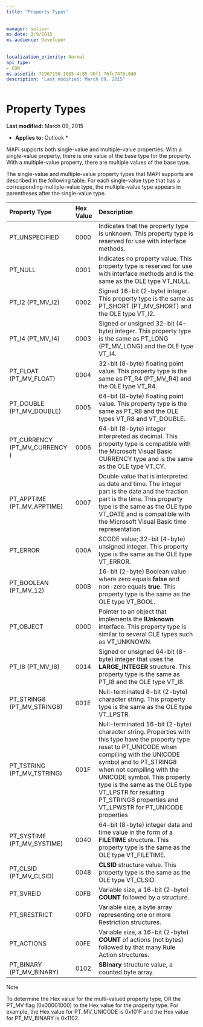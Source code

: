 ```yaml
---
title: "Property Types"
 
 
manager: soliver
ms.date: 3/9/2015
ms.audience: Developer
 
 
localization_priority: Normal
api_type:
- COM
ms.assetid: 71967150-1005-4c85-90f1-76fc7876c0d0
description: "Last modified: March 09, 2015"
---
```


# Property Types

 **Last modified:** March 09, 2015 
  
 * **Applies to:** Outlook * 
  
MAPI supports both single-value and multiple-value properties. With a single-value property, there is one value of the base type for the property. With a multiple-value property, there are multiple values of the base type. 
  
The single-value and multiple-value property types that MAPI supports are described in the following table. For each single-value type that has a corresponding multiple-value type, the multiple-value type appears in parentheses after the single-value type.
  
|**Property Type**|**Hex Value**|**Description**|
|:-----|:-----|:-----|
|PT_UNSPECIFIED  <br/> |0000  <br/> |Indicates that the property type is unknown. This property type is reserved for use with interface methods.  <br/> |
|PT_NULL  <br/> |0001  <br/> |Indicates no property value. This property type is reserved for use with interface methods and is the same as the OLE type VT_NULL.  <br/> |
|PT_I2 (PT_MV_I2)  <br/> |0002  <br/> |Signed 16-bit (2-byte) integer. This property type is the same as PT_SHORT (PT_MV_SHORT) and the OLE type VT_I2.  <br/> |
|PT_I4 (PT_MV_I4)  <br/> |0003  <br/> |Signed or unsigned 32-bit (4-byte) integer. This property type is the same as PT_LONG (PT_MV_LONG) and the OLE type VT_I4.  <br/> |
|PT_FLOAT (PT_MV_FLOAT)  <br/> |0004  <br/> |32-bit (8-byte) floating point value. This property type is the same as PT_R4 (PT_MV_R4) and the OLE type VT_R4.  <br/> |
|PT_DOUBLE (PT_MV_DOUBLE)  <br/> |0005  <br/> |64-bit (8-byte) floating point value. This property type is the same as PT_R8 and the OLE types VT_R8 and VT_DOUBLE.  <br/> |
|PT_CURRENCY (PT_MV_CURRENCY )  <br/> |0006  <br/> |64-bit (8-byte) integer interpreted as decimal. This property type is compatible with the Microsoft Visual Basic CURRENCY type and is the same as the OLE type VT_CY.  <br/> |
|PT_APPTIME (PT_MV_APPTIME)  <br/> |0007  <br/> |Double value that is interpreted as date and time. The integer part is the date and the fraction part is the time. This property type is the same as the OLE type VT_DATE and is compatible with the Microsoft Visual Basic time representation.  <br/> |
|PT_ERROR  <br/> |000A  <br/> |SCODE value; 32-bit (4-byte) unsigned integer. This property type is the same as the OLE type VT_ERROR.  <br/> |
|PT_BOOLEAN (PT_MV_12)  <br/> |000B  <br/> |16-bit (2-byte) Boolean value where zero equals **false** and non-zero equals **true**. This property type is the same as the OLE type VT_BOOL.  <br/> |
|PT_OBJECT  <br/> |000D  <br/> |Pointer to an object that implements the **IUnknown** interface. This property type is similar to several OLE types such as VT_UNKNOWN.  <br/> |
|PT_I8 (PT_MV_I8)  <br/> |0014  <br/> |Signed or unsigned 64-bit (8-byte) integer that uses the **LARGE_INTEGER** structure. This property type is the same as PT_I8 and the OLE type VT_I8.  <br/> |
|PT_STRING8 (PT_MV_STRING8)  <br/> |001E  <br/> |Null-terminated 8-bit (2-byte) character string. This property type is the same as the OLE type VT_LPSTR.  <br/> |
|PT_TSTRING (PT_MV_TSTRING)  <br/> |001F  <br/> |Null-terminated 16-bit (2-byte) character string. Properties with this type have the property type reset to PT_UNICODE when compiling with the UNICODE symbol and to PT_STRING8 when not compiling with the UNICODE symbol. This property type is the same as the OLE type VT_LPSTR for resulting PT_STRING8 properties and VT_LPWSTR for PT_UNICODE properties  <br/> |
|PT_SYSTIME (PT_MV_SYSTIME)  <br/> |0040  <br/> |64-bit (8-byte) integer data and time value in the form of a **FILETIME** structure. This property type is the same as the OLE type VT_FILETIME.  <br/> |
|PT_CLSID (PT_MV_CLSID)  <br/> |0048  <br/> |**CLSID** structure value. This property type is the same as the OLE type VT_CLSID.  <br/> |
|PT_SVREID  <br/> |00FB  <br/> |Variable size, a 16-bit (2-byte) **COUNT** followed by a structure.  <br/> |
|PT_SRESTRICT  <br/> |00FD  <br/> |Variable size, a byte array representing one or more Restriction structures.  <br/> |
|PT_ACTIONS  <br/> |00FE  <br/> |Variable size, a 16-bit (2-byte) **COUNT** of actions (not bytes) followed by that many Rule Action structures.  <br/> |
|PT_BINARY (PT_MV_BINARY)  <br/> |0102  <br/> |**SBinary** structure value, a counted byte array.  <br/> |
   
> [!NOTE]
> To determine the Hex value for the multi-valued property type, OR the PT_MV flag (0x00001000) to the Hex value for the property type. For example, the Hex value for PT_MV_UNICODE is 0x101F and the Hex value for PT_MV_BINARY is 0x1102. 
  

